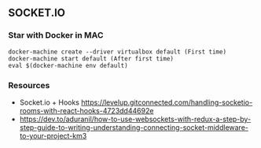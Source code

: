 <!-- TABLE OF CONTENTS -->
## SOCKET.IO 

### Star with Docker in MAC
```
docker-machine create --driver virtualbox default (First time)
docker-machine start default (After first time)
eval $(docker-machine env default)
```

### Resources
* Socket.io + Hooks https://levelup.gitconnected.com/handling-socketio-rooms-with-react-hooks-4723dd44692e
* https://dev.to/aduranil/how-to-use-websockets-with-redux-a-step-by-step-guide-to-writing-understanding-connecting-socket-middleware-to-your-project-km3
